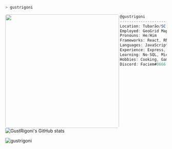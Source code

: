 ```zsh
> gustrigoni
```
<img align="left" style="border-radius:5px;" src="https://media4.giphy.com/media/l3ZrVw8NkxIly/giphy.gif?cid=790b76119674f0cb40f33f9fe06796bbcd15202afe2b77f3&rid=giphy.gif&ct=g" width="355" /> 

```csharp
@gustrigoni
-------------------------
Location: Tubarão/SC (Brazil)
Employed: GeoGrid Maps
Pronouns: He/Him
Frameworks: React, RNative, Node.js
Languages: JavaScript, ActionScript, PHP
Experience: Express, MariaDB, Sequelize, SCSS (SASS), Rest API
Learning: No-SQL, Microservices, Cloud
Hobbies: Cooking, Gaming
Discord: Faciem#0666
```

![GustRigoni's GitHub stats](https://github-readme-stats.vercel.app/api?username=gustrigoni&show_icons=true&theme=radical&hide=stars,prs,issues&hide_title=true&hide_rank=true&include_all_commits=true&count_private=true&bg_color=161b22&text_color=d2a8ff&hide_border=true)

<p align="left"> <img src="https://komarev.com/ghpvc/?username=gustrigoni&label=Profile%20views&color=0e75b6&style=flat" alt="gustrigoni" /> </p>

